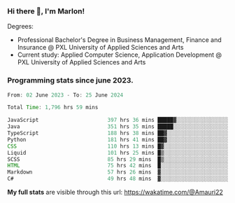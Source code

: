 
### Hi there 👋, I'm Marlon!

Degrees: 
- Professional Bachelor's Degree in Business Management, Finance and Insurance @ PXL University of Applied Sciences and Arts
- Current study: Applied Computer Science, Application Development @ PXL University of Applied Sciences and Arts

### Programming stats since june 2023.
<!--START_SECTION:waka-->

```java
From: 02 June 2023 - To: 25 June 2024

Total Time: 1,796 hrs 59 mins

JavaScript                      397 hrs 36 mins █████▓░░░░░░░░░░░░░░░░░░░   22.00 %
Java                            351 hrs 35 mins █████░░░░░░░░░░░░░░░░░░░░   19.45 %
TypeScript                      188 hrs 38 mins ██▓░░░░░░░░░░░░░░░░░░░░░░   10.44 %
Python                          181 hrs 41 mins ██▓░░░░░░░░░░░░░░░░░░░░░░   10.05 %
CSS                             110 hrs 13 mins █▓░░░░░░░░░░░░░░░░░░░░░░░   06.10 %
Liquid                          101 hrs 25 mins █▒░░░░░░░░░░░░░░░░░░░░░░░   05.61 %
SCSS                            85 hrs 29 mins  █▒░░░░░░░░░░░░░░░░░░░░░░░   04.73 %
HTML                            75 hrs 42 mins  █░░░░░░░░░░░░░░░░░░░░░░░░   04.19 %
Markdown                        57 hrs 26 mins  ▓░░░░░░░░░░░░░░░░░░░░░░░░   03.18 %
C#                              49 hrs 48 mins  ▓░░░░░░░░░░░░░░░░░░░░░░░░   02.76 %
```

<!--END_SECTION:waka-->
**My full stats** are visible through this url: https://wakatime.com/@Amauri22
